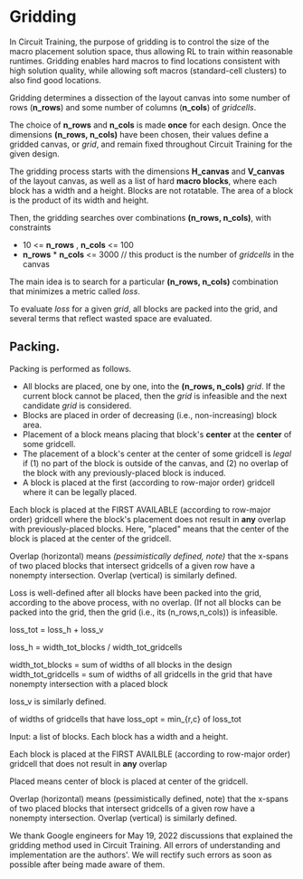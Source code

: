 # Gridding

In Circuit Training, the purpose of gridding is to control the size of the macro placement solution space, thus allowing RL to train within reasonable
runtimes. Gridding enables hard macros to find locations consistent with high solution quality, while allowing soft macros (standard-cell clusters) to also find good locations.

Gridding determines a dissection of the layout canvas into some number of rows (**n_rows**) and some number of columns (**n_cols**) of _gridcells_.

The choice of **n_rows** and **n_cols** is made **once** for each design.  Once the dimensions **(n_rows, n_cols)** have been chosen, their values define a gridded canvas, or _grid_, and remain fixed throughout Circuit Training for the given design.

The gridding process starts with the dimensions **H_canvas** and **V_canvas** of the layout canvas, as well as a list of hard **macro blocks**, where each block has a width and a height. Blocks are not rotatable. The area of a block is the product of its width and height. 

Then, the gridding searches over combinations **(n_rows, n_cols)**, with constraints
- 10 <= **n_rows** , **n_cols** <= 100
- **n_rows** * **n_cols** <= 3000   // this product is the number of _gridcells_ in the canvas

The main idea is to search for a particular **(n_rows, n_cols)** combination that minimizes a metric called _loss_.

To evaluate _loss_ for a given _grid_, all blocks are packed into the grid, and several terms that reflect wasted space are evaluated. 

## Packing.

Packing is performed as follows.
- All blocks are placed, one by one, into the **(n_rows, n_cols)** _grid_.  If the current block cannot be placed, then the _grid_ is infeasible and the next candidate _grid_ is considered.
- Blocks are placed in order of decreasing (i.e., non-increasing) block area.
- Placement of a block means placing that block's **center** at the **center** of some gridcell.
- The placement of a block's center at the center of some gridcell is _legal_ if (1) no part of the block is outside of the canvas, and (2) no overlap of the block with any previously-placed block is induced. 
- A block is placed at the first (according to row-major order) gridcell where it can be legally placed.
 


 
Each block is placed at the FIRST AVAILABLE (according to row-major order) gridcell where the block's placement does not result in **any** overlap with previously-placed blocks.  Here, "placed" means that the center of the block is placed at the center of the gridcell.

Overlap (horizontal) means _(pessimistically defined, note)_ that the x-spans of two placed blocks that intersect gridcells of a given row have a nonempty intersection.
Overlap (vertical) is similarly defined.



Loss is well-defined after all blocks have been packed into the grid, according to the above process, with no overlap.  (If not all blocks can be packed into the grid, then the grid (i.e., its (n_rows,n_cols)) is infeasible.

loss_tot = loss_h + loss_v

loss_h = width_tot_blocks / width_tot_gridcells 

width_tot_blocks = sum of widths of all blocks in the design
width_tot_gridcells = sum of widths of all gridcells in the grid that have nonempty intersection with a placed block

loss_v is similarly defined.

of widths of gridcells that have 
loss_opt = min_{r,c} of loss_tot

Input: a list of blocks.  Each block has a width and a height.

 
 

Each block is placed at the FIRST AVAILBLE (according to row-major order) gridcell that does not result in **any** overlap

Placed means center of block is placed at center of the gridcell.

Overlap (horizontal) means (pessimistically defined, note) that the x-spans of two placed blocks that intersect gridcells of a given row have a nonempty intersection.
Overlap (vertical) is similarly defined.



We thank Google engineers for May 19, 2022 discussions that explained the gridding method used in Circuit Training.
All errors of understanding and implementation are the authors'. We will rectify such errors as soon as possible after being made aware of them.


